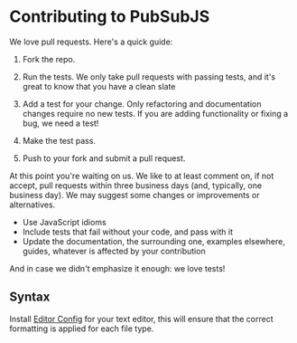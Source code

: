 # Contributing to PubSubJS

We love pull requests. Here's a quick guide:

1. Fork the repo.

2. Run the tests. We only take pull requests with passing tests, and it's great
to know that you have a clean slate

3. Add a test for your change. Only refactoring and documentation changes
require no new tests. If you are adding functionality or fixing a bug, we need
a test!

4. Make the test pass.

5. Push to your fork and submit a pull request.


At this point you're waiting on us. We like to at least comment on, if not
accept, pull requests within three business days (and, typically, one business
day). We may suggest some changes or improvements or alternatives.

* Use JavaScript idioms
* Include tests that fail without your code, and pass with it
* Update the documentation, the surrounding one, examples elsewhere, guides,
  whatever is affected by your contribution

And in case we didn't emphasize it enough: we love tests!

## Syntax

Install [Editor Config](http://editorconfig.org) for your text editor, this will ensure that the correct formatting is applied for each file type.
